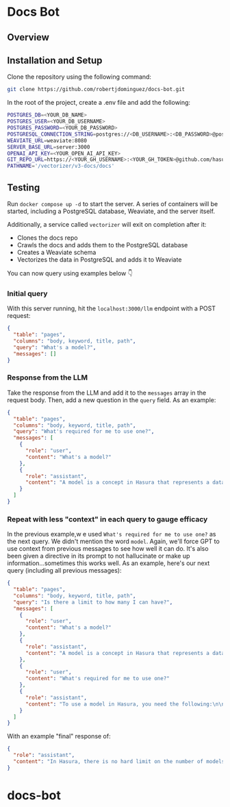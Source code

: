 # Docs Bot

## Overview

## Installation and Setup

Clone the repository using the following command:

```bash
git clone https://github.com/robertjdominguez/docs-bot.git
```

In the root of the project, create a .env file and add the following:

```bash
POSTGRES_DB=<YOUR_DB_NAME>
POSTGRES_USER=<YOUR_DB_USERNAME>
POSTGRES_PASSWORD=<YOUR_DB_PASSWORD>
POSTGRESQL_CONNECTION_STRING=postgres://<DB_USERNAME>:<DB_PASSWORD>@postgres:5432/<DB_NAME>
WEAVIATE_URL=weaviate:8080
SERVER_BASE_URL=server:3000
OPENAI_API_KEY=<YOUR_OPEN_AI_API_KEY>
GIT_REPO_URL=https://<YOUR_GH_USERNAME>:<YOUR_GH_TOKEN>@github.com/hasura/v3-docs.git
PATHNAME='/vectorizer/v3-docs/docs'
```

## Testing

Run `docker compose up -d` to start the server. A series of containers will be started, including a PostgreSQL database,
Weaviate, and the server itself.

Additionally, a service called `vectorizer` will exit on completion after it:

- Clones the docs repo
- Crawls the docs and adds them to the PostgreSQL database
- Creates a Weaviate schema
- Vectorizes the data in PostgreSQL and adds it to Weaviate

You can now query using examples below 👇

### Initial query

With this server running, hit the `localhost:3000/llm` endpoint with a POST request:

```json
{
  "table": "pages",
  "columns": "body, keyword, title, path",
  "query": "What's a model?",
  "messages": []
}
```

### Response from the LLM

Take the response from the LLM and add it to the `messages` array in the request body. Then, add a new question in the
`query` field. As an example:

```json
{
  "table": "pages",
  "columns": "body, keyword, title, path",
  "query": "What's required for me to use one?",
  "messages": [
    {
      "role": "user",
      "content": "What's a model?"
    },
    {
      "role": "assistant",
      "content": "A model is a concept in Hasura that represents a data source in your project. It serves as a link between your data source (such as a database table) and the API generated by Hasura. \n\nA model is defined using an OpenDD object with specific fields such as name, dataType, source, and graphql. \n\nThe `name` field is the name of the model, the `dataType` field specifies the type of the model (e.g., author, book), the `source` field defines the data source for the model, and the `graphql` field specifies the GraphQL configuration for the model.\n\nModels can be backed by various data sources including database tables, ad-hoc SQL queries, pre-materialized views, or custom REST or GraphQL APIs. Once a model is declared, it can be referenced by relationships and permissions objects.\n\nModels allow you to organize and structure your data in Hasura, making it easier to work with and query your data in the GraphQL API."
    }
  ]
}
```

### Repeat with less "context" in each query to gauge efficacy

In the previous example,w e used `What's required for me to use one?` as the next query. We didn't mention the word
`model`. Again, we'll force GPT to use context from previous messages to see how well it can do. It's also been given a
directive in its prompt to not hallucinate or make up information...sometimes this works well. As an example, here's our
next query (including all previous messages):

```json
{
  "table": "pages",
  "columns": "body, keyword, title, path",
  "query": "Is there a limit to how many I can have?",
  "messages": [
    {
      "role": "user",
      "content": "What's a model?"
    },
    {
      "role": "assistant",
      "content": "A model is a concept in Hasura that represents a data source in your project. It serves as a link between your data source (such as a database table) and the API generated by Hasura. \n\nA model is defined using an OpenDD object with specific fields such as name, dataType, source, and graphql. \n\nThe `name` field is the name of the model, the `dataType` field specifies the type of the model (e.g., author, book), the `source` field defines the data source for the model, and the `graphql` field specifies the GraphQL configuration for the model.\n\nModels can be backed by various data sources including database tables, ad-hoc SQL queries, pre-materialized views, or custom REST or GraphQL APIs. Once a model is declared, it can be referenced by relationships and permissions objects.\n\nModels allow you to organize and structure your data in Hasura, making it easier to work with and query your data in the GraphQL API."
    },
    {
      "role": "user",
      "content": "What's required for me to use one?"
    },
    {
      "role": "assistant",
      "content": "To use a model in Hasura, you need the following:\n\n1. **Data Source**: You need to have a data source connected to your Hasura project. This can be a PostgreSQL database, a REST API, a custom GraphQL API, or other supported data sources.\n\n2. **Metadata File**: In Hasura, you need to create a metadata file that describes the structure and configuration of your project. This metadata file can be in YAML or JSON format and should include the definition of the model.\n\n3. **Model Configuration**: In the metadata file, you need to define the model by specifying its `name`, `dataType`, `source`, and `graphql` fields. The `name` field is the name of the model, the `dataType` field specifies the type of the model, the `source` field defines the data source for the model, and the `graphql` field specifies the GraphQL configuration for the model.\n\n4. **Data Source Configuration**: You need to configure the data source in Hasura to connect to your actual data source. This involves providing the necessary connection details such as the database connection string, REST endpoint URL, or GraphQL endpoint URL.\n\nOnce you have these requirements in place, you can start using models in Hasura to query and manipulate your data using the generated GraphQL API. You can define relationships between models, apply permissions, and perform various data operations using the GraphQL API."
    }
  ]
}
```

With an example "final" response of:

```json
{
  "role": "assistant",
  "content": "In Hasura, there is no hard limit on the number of models you can have. You can define as many models as you need to represent the data structure of your project.\n\nHowever, it's important to consider the performance and maintainability implications of having a large number of models. Each model comes with its own set of database tables or data source connections, and managing a large number of models can make your project more complex.\n\nIt is recommended to organize your models in a logical and manageable way, considering factors such as data relationships, data access patterns, and data source connections. This will help you maintain a clear and structured data model in your project.\n\nIf you are using a PostgreSQL database, it's worth noting that PostgreSQL itself imposes certain limitations on the number of tables, columns, and other database objects you can have. These limits vary depending on the PostgreSQL version and configuration.\n\nIn summary, while there is no specific limit on the number of models in Hasura, it is advisable to consider the practicality, performance, and maintainability aspects when designing your data model."
}
```

# docs-bot
